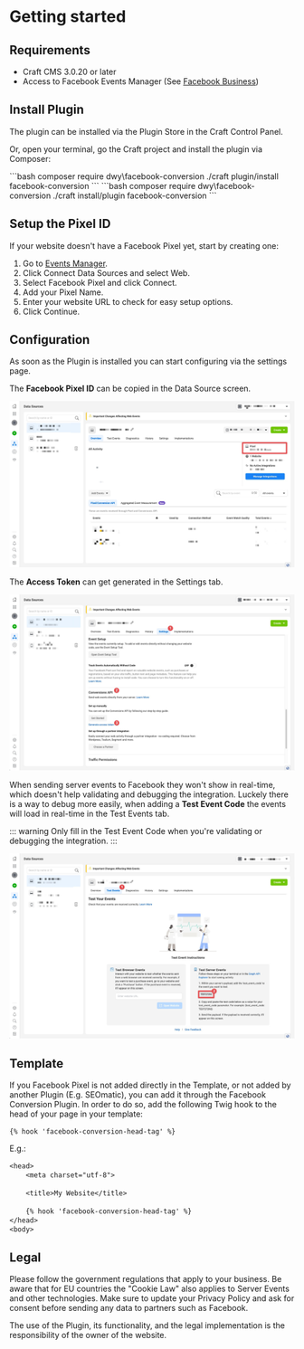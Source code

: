 # Getting started

## Requirements

- Craft CMS 3.0.20 or later
- Access to Facebook Events Manager (See [Facebook Business](https://business.facebook.com/))


## Install Plugin

The plugin can be installed via the Plugin Store in the Craft Control Panel.

Or, open your terminal, go the Craft project and install the plugin via Composer:

<code-group>
<code-block title="Craft 3.5+">
```bash
composer require dwy\facebook-conversion
./craft plugin/install facebook-conversion
```
</code-block>

<code-block title="Craft 3.0+">
```bash
composer require dwy\facebook-conversion
./craft install/plugin facebook-conversion
```
</code-block>
</code-group>


## Setup the Pixel ID

If your website doesn't have a Facebook Pixel yet, start by creating one:

1. Go to [Events Manager](https://facebook.com/events_manager).
2. Click Connect Data Sources and select Web.
3. Select Facebook Pixel and click Connect.
4. Add your Pixel Name.
5. Enter your website URL to check for easy setup options.
6. Click Continue.


## Configuration

As soon as the Plugin is installed you can start configuring via the settings page.

The **Facebook Pixel ID** can be copied in the Data Source screen.

![Screenshot](../assets/facebook-events-manager-pixel-id.jpg)

The **Access Token** can get generated in the Settings tab.

![Screenshot](../assets/facebook-events-manager-access-token.jpg)

When sending server events to Facebook they won't show in real-time, which doesn't help validating and debugging the integration. Luckely there is a way to debug more easily, when adding a **Test Event Code** the events will load in real-time in the Test Events tab.

::: warning
Only fill in the Test Event Code when you're validating or debugging the integration.
:::

![Screenshot](../assets/facebook-events-manager-test-code.jpg)


## Template

If you Facebook Pixel is not added directly in the Template, or not added by another Plugin (E.g. SEOmatic), you can add it through the Facebook Conversion Plugin. In order to do so, add the following Twig hook to the head of your page in your template:

```twig
{% hook 'facebook-conversion-head-tag' %}
```

E.g.:

```twig
<head>
    <meta charset="utf-8">

    <title>My Website</title>

    {% hook 'facebook-conversion-head-tag' %}
</head>
<body>
```

## Legal

Please follow the government regulations that apply to your business. Be aware that for EU countries the "Cookie Law" also applies to Server Events and other technologies. Make sure to update your Privacy Policy and ask for consent before sending any data to partners such as Facebook.

The use of the Plugin, its functionality, and the legal implementation is the responsibility of the owner of the website.
